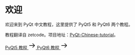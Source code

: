 # 欢迎

欢迎来到 PyQt 中文教程，这里提供了 PyQt5 和 PyQt6 两个教程。

教程翻译自 zetcode。项目地址：[PyQt-Chinese-tutorial](https://github.com/maicss/PyQt-Chinese-tutorial)。

<div :class="$style.container">
    <a href="./v5/" :class="$style.card">
        <span>PyQt5 教程</span>
        <svg xmlns="http://www.w3.org/2000/svg" fill="none" viewBox="0 0 16 16" preserveAspectRatio="xMidYMid meet" data-rnwibasecard--161t3wu-hover="true" data-rnwi-handle="nearest" class="r-1rasi3h" style="width: 24px; height: 24px;"><path fill="currentColor" fill-rule="evenodd" d="M9.076 3.576a.6.6 0 0 1 .848 0l4 4a.6.6 0 0 1 0 .848l-4 4a.6.6 0 0 1-.848-.848L12.052 8.6H2.5a.6.6 0 0 1 0-1.2h9.552L9.076 4.424a.6.6 0 0 1 0-.848Z" clip-rule="evenodd"></path></svg>
    </a>
    <a href="./v6/" :class="$style.card">
        <span>PyQt6 教程</span>
        <svg xmlns="http://www.w3.org/2000/svg" fill="none" viewBox="0 0 16 16" preserveAspectRatio="xMidYMid meet" data-rnwibasecard--161t3wu-hover="true" data-rnwi-handle="nearest" class="r-1rasi3h" style="width: 24px; height: 24px;"><path fill="currentColor" fill-rule="evenodd" d="M9.076 3.576a.6.6 0 0 1 .848 0l4 4a.6.6 0 0 1 0 .848l-4 4a.6.6 0 0 1-.848-.848L12.052 8.6H2.5a.6.6 0 0 1 0-1.2h9.552L9.076 4.424a.6.6 0 0 1 0-.848Z" clip-rule="evenodd"></path></svg>
    </a>
<script src="https://giscus.app/client.js"
        data-repo="maicss/website"
        data-repo-id="R_kgDOKnduBQ"
        data-category="Announcements"
        data-category-id="DIC_kwDOKnduBc4Cas0c"
        data-mapping="pathname"
        data-strict="0"
        data-reactions-enabled="1"
        data-emit-metadata="0"
        data-input-position="bottom"
        data-theme="preferred_color_scheme"
        data-lang="zh-CN"
        data-loading="lazy"
        crossorigin="anonymous"
        async>
</script>
</div>

<script setup>


</script>

<style module>
.container {
    display: flex;
    justify-content: space-between;
    align-items: center;
    gap: 0 16px;
}

.container .card {
    transition: all 0.15s;
    cursor: pointer;
    border-radius: 4px;
    border: 1px solid #e3e8ed;
    padding: 16px;
    flex: 1;
    color: #3b454e;
    display: flex;
    justify-content: space-between;
    align-items: center;
    text-decoration: none;
}

.card:hover {
    box-shadow: 0px 12px 13px rgba(0,0,0,0.02);
    transform: translateY(-2px);
    color: #3884ff;
    text-decoration: underline;
    text-underline-offset: 4px;
}
</style>

